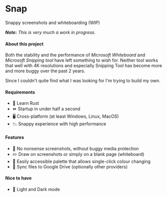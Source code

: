 # Snap

Snappy screenshots and whiteboarding (WIP)

_**Note:** This is very much a work in progress._

#### About this project

Both the stability and the performance of _Microsoft Whiteboard_ and _Microsoft Snipping tool_ have left something to wish for. Neither tool works that well with 4K resolutions and especially Snipping Tool has become more and more buggy over the past 2 years.

Since I couldn't quite find what I was looking for I'm trying to build my own.

#### Requirements

- 🦀 Learn Rust
- ⏩ Startup in under half a second
- 🖥️ Cross-platform (at least Windows, Linux, MacOS)
- 📉 Snappy experience with high performance

#### Features

- 🐛 No nonsense screenshots, without buggy media protection
- ✏️ Draw on screenshots or simply on a blank page (whiteboard)
- 🚦 Easily accessible palette that allows single-click colour changing
- 📂 Sync files to Google Drive (optionally other providers)

#### Nice to have

- 🌙 Light and Dark mode
